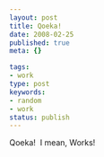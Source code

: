 ```yaml
---
layout: post
title: Qoeka!
date: 2008-02-25
published: true
meta: {}

tags:
- work
type: post
keywords:
- random
- work
status: publish
---
```



Qoeka!  I mean, Works!


